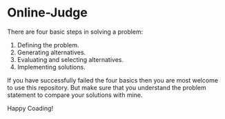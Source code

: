# Online-Judge
There are four basic steps in solving a problem:

1. Defining the problem.
2. Generating alternatives.
3. Evaluating and selecting alternatives.
4. Implementing solutions.


If you have successfully failed the four basics then you are most welcome to use this repository.
But make sure that you understand the problem statement to compare your solutions with mine.

Happy Coading!
